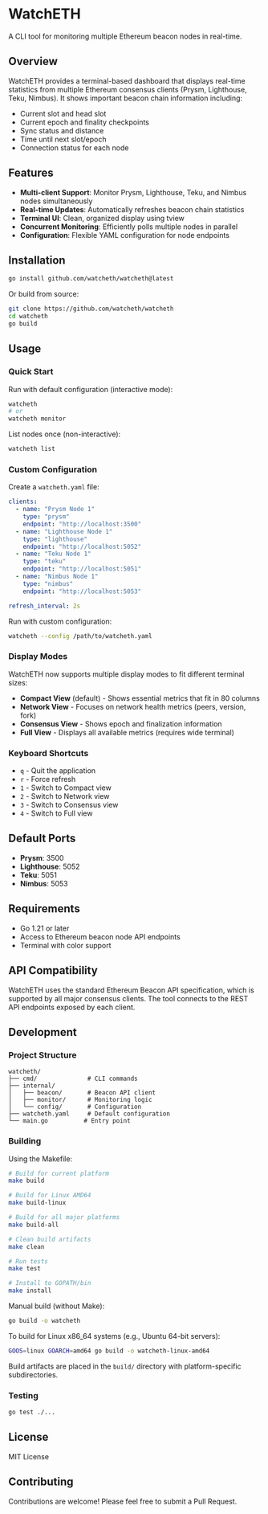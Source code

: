 # WatchETH

A CLI tool for monitoring multiple Ethereum beacon nodes in real-time.

## Overview

WatchETH provides a terminal-based dashboard that displays real-time statistics from multiple Ethereum consensus clients (Prysm, Lighthouse, Teku, Nimbus). It shows important beacon chain information including:

- Current slot and head slot
- Current epoch and finality checkpoints
- Sync status and distance
- Time until next slot/epoch
- Connection status for each node

## Features

- **Multi-client Support**: Monitor Prysm, Lighthouse, Teku, and Nimbus nodes simultaneously
- **Real-time Updates**: Automatically refreshes beacon chain statistics
- **Terminal UI**: Clean, organized display using tview
- **Concurrent Monitoring**: Efficiently polls multiple nodes in parallel
- **Configuration**: Flexible YAML configuration for node endpoints

## Installation

```bash
go install github.com/watcheth/watcheth@latest
```

Or build from source:

```bash
git clone https://github.com/watcheth/watcheth
cd watcheth
go build
```

## Usage

### Quick Start

Run with default configuration (interactive mode):

```bash
watcheth
# or
watcheth monitor
```

List nodes once (non-interactive):

```bash
watcheth list
```

### Custom Configuration

Create a `watcheth.yaml` file:

```yaml
clients:
  - name: "Prysm Node 1"
    type: "prysm"
    endpoint: "http://localhost:3500"
  - name: "Lighthouse Node 1"
    type: "lighthouse"
    endpoint: "http://localhost:5052"
  - name: "Teku Node 1"
    type: "teku"
    endpoint: "http://localhost:5051"
  - name: "Nimbus Node 1"
    type: "nimbus"
    endpoint: "http://localhost:5053"

refresh_interval: 2s
```

Run with custom configuration:

```bash
watcheth --config /path/to/watcheth.yaml
```

### Display Modes

WatchETH now supports multiple display modes to fit different terminal sizes:

- **Compact View** (default) - Shows essential metrics that fit in 80 columns
- **Network View** - Focuses on network health metrics (peers, version, fork)
- **Consensus View** - Shows epoch and finalization information
- **Full View** - Displays all available metrics (requires wide terminal)

### Keyboard Shortcuts

- `q` - Quit the application
- `r` - Force refresh
- `1` - Switch to Compact view
- `2` - Switch to Network view  
- `3` - Switch to Consensus view
- `4` - Switch to Full view

## Default Ports

- **Prysm**: 3500
- **Lighthouse**: 5052
- **Teku**: 5051
- **Nimbus**: 5053

## Requirements

- Go 1.21 or later
- Access to Ethereum beacon node API endpoints
- Terminal with color support

## API Compatibility

WatchETH uses the standard Ethereum Beacon API specification, which is supported by all major consensus clients. The tool connects to the REST API endpoints exposed by each client.

## Development

### Project Structure

```
watcheth/
├── cmd/              # CLI commands
├── internal/
│   ├── beacon/       # Beacon API client
│   ├── monitor/      # Monitoring logic
│   └── config/       # Configuration
├── watcheth.yaml     # Default configuration
└── main.go          # Entry point
```

### Building

Using the Makefile:

```bash
# Build for current platform
make build

# Build for Linux AMD64
make build-linux

# Build for all major platforms
make build-all

# Clean build artifacts
make clean

# Run tests
make test

# Install to GOPATH/bin
make install
```

Manual build (without Make):

```bash
go build -o watcheth
```

To build for Linux x86_64 systems (e.g., Ubuntu 64-bit servers):

```bash
GOOS=linux GOARCH=amd64 go build -o watcheth-linux-amd64
```

Build artifacts are placed in the `build/` directory with platform-specific subdirectories.

### Testing

```bash
go test ./...
```

## License

MIT License

## Contributing

Contributions are welcome! Please feel free to submit a Pull Request.
